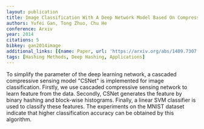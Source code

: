 ```yaml
---
layout: publication
title: Image Classification With A Deep Network Model Based On Compressive Sensing
authors: Yufei Gan, Tong Zhuo, Chu He
conference: Arxiv
year: 2014
citations: 5
bibkey: gan2014image
additional_links: [{name: Paper, url: 'https://arxiv.org/abs/1409.7307'}]
tags: [Hashing Methods, Deep Hashing, Applications]
---
```

To simplify the parameter of the deep learning network, a cascaded
compressive sensing model "CSNet" is implemented for image classification.
Firstly, we use cascaded compressive sensing network to learn feature from the
data. Secondly, CSNet generates the feature by binary hashing and block-wise
histograms. Finally, a linear SVM classifier is used to classify these
features. The experiments on the MNIST dataset indicate that higher
classification accuracy can be obtained by this algorithm.